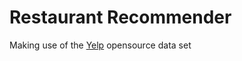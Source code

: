 # Restaurant Recommender
Making use of the [Yelp][0] opensource data set

[0]: https://www.yelp.com/dataset